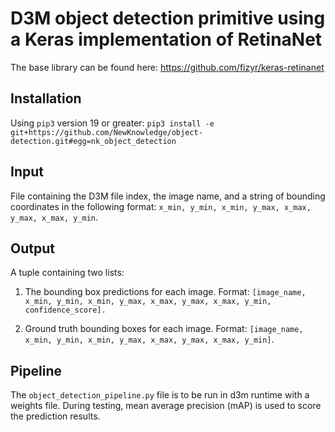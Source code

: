# D3M object detection primitive using a Keras implementation of RetinaNet

The base library can be found here: https://github.com/fizyr/keras-retinanet

## Installation

Using `pip3` version 19 or greater: `pip3 install -e git+https://github.com/NewKnowledge/object-detection.git#egg=nk_object_detection`

## Input

File containing the D3M file index, the image name, and a string of bounding coordinates in the following format: `x_min, y_min, x_min, y_max, x_max, y_max, x_max, y_min`.

## Output

A tuple containing two lists:

1. The bounding box predictions for each image. Format: `[image_name, x_min, y_min, x_min, y_max, x_max, y_max, x_max, y_min, confidence_score].`

2. Ground truth bounding boxes for each image. Format: `[image_name, x_min, y_min, x_min, y_max, x_max, y_max, x_max, y_min]`.

## Pipeline

The `object_detection_pipeline.py` file is to be run in d3m runtime with a weights file. During testing, mean average precision (mAP) is used to score the prediction results.